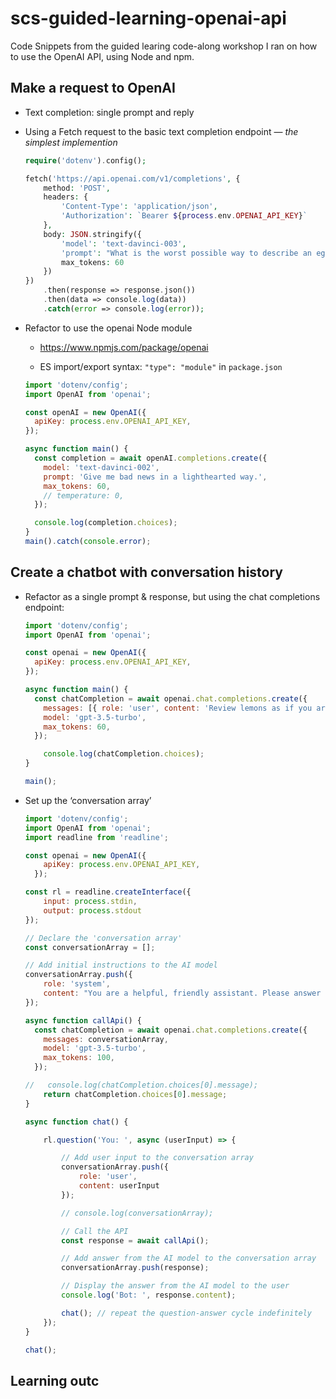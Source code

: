 # scs-guided-learning-openai-api
Code Snippets from the guided learing code-along workshop I ran on how to use the OpenAI API, using Node and npm. 

## Make a request to OpenAI

- Text completion: single prompt and reply
- Using a Fetch request to the basic text completion endpoint — *the simplest implemention*
    
    ```php
    require('dotenv').config();
    
    fetch('https://api.openai.com/v1/completions', {
        method: 'POST',
        headers: {
            'Content-Type': 'application/json',
            'Authorization': `Bearer ${process.env.OPENAI_API_KEY}`
        },
        body: JSON.stringify({
            'model': 'text-davinci-003',
            'prompt': "What is the worst possible way to describe an egg & cress sandwich?",
            max_tokens: 60
        })
    })
        .then(response => response.json())
        .then(data => console.log(data))
        .catch(error => console.log(error));
    ```
    
- Refactor to use the openai Node module
    
    - https://www.npmjs.com/package/openai
    
    - ES import/export syntax: `"type": "module"` in `package.json`
    
    ```jsx
    import 'dotenv/config';
    import OpenAI from 'openai';
    
    const openAI = new OpenAI({
      apiKey: process.env.OPENAI_API_KEY, 
    });
    
    async function main() {
      const completion = await openAI.completions.create({
        model: 'text-davinci-002',
        prompt: 'Give me bad news in a lighthearted way.',
        max_tokens: 60,
        // temperature: 0,
      });
    
      console.log(completion.choices);
    }
    main().catch(console.error);
    ```

## Create a chatbot with conversation history

- Refactor as a single prompt & response, but using the chat completions endpoint:
    
    ```jsx
    import 'dotenv/config';
    import OpenAI from 'openai';
    
    const openai = new OpenAI({
      apiKey: process.env.OPENAI_API_KEY, 
    });
    
    async function main() {
      const chatCompletion = await openai.chat.completions.create({
        messages: [{ role: 'user', content: 'Review lemons as if you are hungry.' }],
        model: 'gpt-3.5-turbo',
        max_tokens: 60,
      });
    
        console.log(chatCompletion.choices);
    }
    
    main();
    ```
    
- Set up the ‘conversation array’
    
    ```jsx
    import 'dotenv/config';
    import OpenAI from 'openai';
    import readline from 'readline';
    
    const openai = new OpenAI({
        apiKey: process.env.OPENAI_API_KEY, 
      });
    
    const rl = readline.createInterface({
        input: process.stdin,
        output: process.stdout
    });
    
    // Declare the 'conversation array'
    const conversationArray = [];
    
    // Add initial instructions to the AI model
    conversationArray.push({
        role: 'system',
        content: "You are a helpful, friendly assistant. Please answer any questions put to you."
    });
    
    async function callApi() {
      const chatCompletion = await openai.chat.completions.create({
        messages: conversationArray,
        model: 'gpt-3.5-turbo',
        max_tokens: 100,
      });
    
    //   console.log(chatCompletion.choices[0].message);
        return chatCompletion.choices[0].message;
    }
    
    async function chat() {
    
        rl.question('You: ', async (userInput) => {
    
            // Add user input to the conversation array
            conversationArray.push({
                role: 'user',
                content: userInput
            });
    
            // console.log(conversationArray);
    
            // Call the API
            const response = await callApi();
    
            // Add answer from the AI model to the conversation array
            conversationArray.push(response);
    
            // Display the answer from the AI model to the user
            console.log('Bot: ', response.content);
    
            chat(); // repeat the question-answer cycle indefinitely
        });
    }
    
    chat();
    ```
    

## Learning outc
